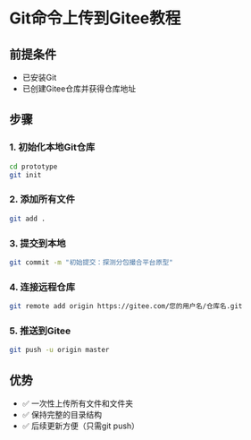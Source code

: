 # Git命令上传到Gitee教程


## 前提条件
- 已安装Git
- 已创建Gitee仓库并获得仓库地址

## 步骤

### 1. 初始化本地Git仓库
```bash
cd prototype
git init
```

### 2. 添加所有文件
```bash
git add .
```

### 3. 提交到本地
```bash
git commit -m "初始提交：探测分包撮合平台原型"
```

### 4. 连接远程仓库
```bash
git remote add origin https://gitee.com/您的用户名/仓库名.git
```

### 5. 推送到Gitee
```bash
git push -u origin master
```

## 优势
- ✅ 一次性上传所有文件和文件夹
- ✅ 保持完整的目录结构
- ✅ 后续更新方便（只需git push）

